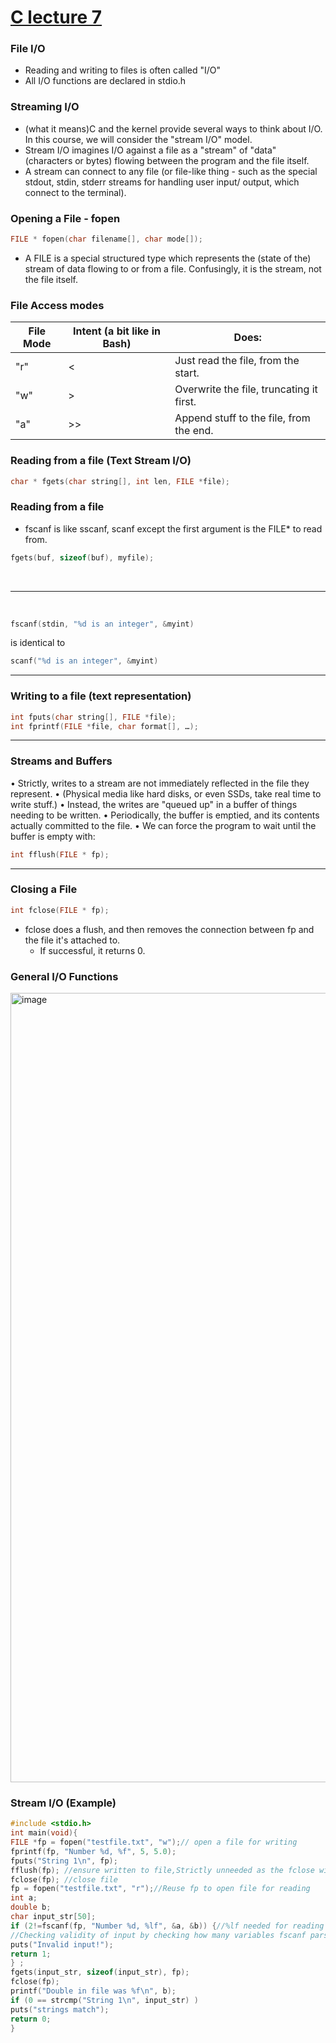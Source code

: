 # [C lecture 7](https://github.com/Khair9/Year-2-CompSci-Notes/blob/main/P2T/P2T.md)

### File I/O
 - Reading and writing to files is often called "I/O"
 - All I/O functions are declared in stdio.h

### Streaming I/O
 - (what it means)C and the kernel provide several ways to think about I/O.
In this course, we will consider the "stream I/O" model.
 - Stream I/O imagines I/O against a file as a "stream" of
"data" (characters or bytes) flowing between the program
and the file itself.
 - A stream can connect to any file (or file-like thing - such as
the special stdout, stdin, stderr streams for
handling user input/ output, which connect to the
terminal).

### Opening a File - fopen

``` c
FILE * fopen(char filename[], char mode[]);
```

- A FILE is a special structured type which represents the (state of the)
stream of data flowing to or from a file. Confusingly, it is the stream,
not the file itself.

### File Access modes

| File Mode | Intent (a bit like in Bash) | Does:                                 |
|-----------|-----------------------------|----------------------------------------|
| "r"       | <                           | Just read the file, from the start.    |
| "w"       | >                           | Overwrite the file, truncating it first. |
| "a"       | >>                          | Append stuff to the file, from the end. |


### Reading from a file (Text Stream I/O)
``` c
char * fgets(char string[], int len, FILE *file);
```

### Reading from a file
 - fscanf is like sscanf, scanf except the first argument is the FILE* to read from.
``` c
fgets(buf, sizeof(buf), myfile);
```
<Br>

-----------------

<Br>

``` c
fscanf(stdin, "%d is an integer", &myint)
```
is identical to
``` c
scanf("%d is an integer", &myint)
```
-----------------

### Writing to a file (text representation)

``` c
int fputs(char string[], FILE *file);
int fprintf(FILE *file, char format[], …);
```
---------------
### Streams and Buffers
• Strictly, writes to a stream are not immediately reflected in the file they
represent.
• (Physical media like hard disks, or even SSDs, take real time to write stuff.)
• Instead, the writes are "queued up" in a buffer of things needing to be
written.
• Periodically, the buffer is emptied, and its contents actually committed to
the file.
• We can force the program to wait until the buffer is empty with:
``` c
int fflush(FILE * fp);
```
---------------
### Closing a File
``` c
int fclose(FILE * fp);
```
 - fclose does a flush, and then removes the connection between fp
and the file it's attached to.
     - If successful, it returns 0.


### General I/O Functions
<img width="1263" alt="image" src="https://github.com/user-attachments/assets/204b9790-92bb-4c64-9a47-cfc3e4b9e4bd" />


### Stream I/O (Example)
``` c
#include <stdio.h>
int main(void){
FILE *fp = fopen("testfile.txt", "w");// open a file for writing
fprintf(fp, "Number %d, %f", 5, 5.0);
fputs("String 1\n", fp);
fflush(fp); //ensure written to file,Strictly unneeded as the fclose will also flush
fclose(fp); //close file
fp = fopen("testfile.txt", "r");//Reuse fp to open file for reading
int a;
double b;
char input_str[50];
if (2!=fscanf(fp, "Number %d, %lf", &a, &b)) {//%lf needed for reading double with fscanf
//Checking validity of input by checking how many variables fscanf parsed
puts("Invalid input!");
return 1;
} ;
fgets(input_str, sizeof(input_str), fp);
fclose(fp);
printf("Double in file was %f\n", b);
if (0 == strcmp("String 1\n", input_str) )
puts("strings match");
return 0;
}
```
